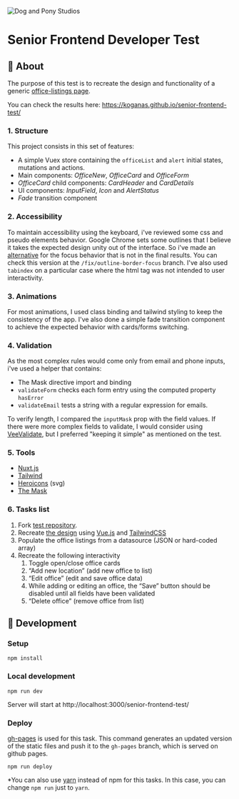 ![Dog and Pony Studios](https://www.dogandponystudios.com/app/themes/dps/assets/public/images/logo-fbe89868bd.svg)

# Senior Frontend Developer Test

## :scroll: About
The purpose of this test is to recreate the design and functionality of a generic [office-listings page](https://www.figma.com/proto/VU2BJHrMmoSEdQmMa1EbYP/Front-end-Test?node-id=2253%3A2129&viewport=-4357%2C528%2C0.5&scaling=min-zoom).

You can check the results here: https://koganas.github.io/senior-frontend-test/

### 1. Structure
This project consists in this set of features:
- A simple Vuex store containing the `officeList` and `alert` initial states, mutations and actions. 
- Main components: *OfficeNew*, *OfficeCard* and *OfficeForm*
- *OfficeCard* child components: *CardHeader* and *CardDetails*
- UI components: *InputField*, *Icon* and *AlertStatus*
- *Fade* transition component

### 2. Accessibility
To maintain accessibility using the keyboard, i've reviewed some css and pseudo elements behavior. Google Chrome sets some outlines that I believe it takes the expected design unity out of the interface. So i've made an [alternative](https://github.com/koganas/senior-frontend-test/commit/7925ecd636469dbc1a544a65ec7996474170414f) for the focus behavior that is not in the final results. You can check this version at the `/fix/outline-border-focus` branch.
I've also used `tabindex` on a particular case where the html tag was not intended to user interactivity.

### 3. Animations
For most animations, I used class binding and tailwind styling to keep the consistency of the app. I've also done a simple fade transition component to achieve the expected behavior with cards/forms switching.

### 4. Validation
As the most complex rules would come only from email and phone inputs, i've used a helper that contains:
- The Mask directive import and binding
- `validateForm` checks each form entry using the computed property `hasError`
- `validateEmail` tests a string with a regular expression for emails.

To verify length, I compared the `inputMask` prop with the field values. If there were more complex fields to validate, I would consider using [VeeValidate](https://vee-validate.logaretm.com/v3), but I preferred "keeping it simple" as mentioned on the test.

### 5. Tools
- [Nuxt.js](https://github.com/nuxt/nuxt.js)
- [Tailwind](https://github.com/tailwindlabs/tailwindcss)
- [Heroicons](https://heroicons.com/) (svg)
- [The Mask](https://github.com/vuejs-tips/vue-the-mask)

### 6. Tasks list
1. Fork [test repository](https://github.com/dogandpony/senior-frontend-test).
1. Recreate [the design](https://www.figma.com/file/VU2BJHrMmoSEdQmMa1EbYP/Front-end-Test?node-id=2253%3A2129) using [Vue.js](https://vuejs.org/) and [TailwindCSS](https://tailwindcss.com/)
1. Populate the office listings from a datasource (JSON or hard-coded array)
1. Recreate the following interactivity
    1. Toggle open/close office cards
    1. “Add new location” (add new office to list)
    1. “Edit office” (edit and save office data)
    1. While adding or editing an office, the “Save” button should be disabled until all fields have been validated
    1. “Delete office” (remove office from list)

## :book: Development

### Setup
```
npm install
```

### Local development
```
npm run dev
```
Server will start at http://localhost:3000/senior-frontend-test/

### Deploy
[gh-pages](https://github.com/tschaub/gh-pages) is used for this task. This command generates an updated version of the static files and push it to the `gh-pages` branch, which is served on github pages.
```
npm run deploy
```

*You can also use [yarn](https://yarnpkg.com/getting-started/install) instead of npm for this tasks. In this case, you can change `npm run` just to `yarn`.